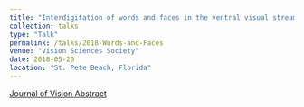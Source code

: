 ```yaml
---
title: "Interdigitation of words and faces in the ventral visual stream."
collection: talks
type: "Talk"
permalink: /talks/2018-Words-and-Faces
venue: "Vision Sciences Society"
date: 2018-05-20
location: "St. Pete Beach, Florida"
---
```

[Journal of Vision Abstract](https://jov.arvojournals.org/article.aspx?articleid=2699541)

